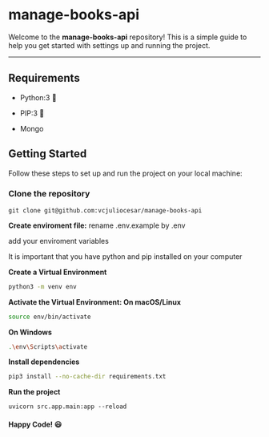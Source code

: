 # manage-books-api

 Welcome to the **manage-books-api** repository! This is a simple guide to help you get started with settings up and running the project.
___

## Requirements
 
 * Python:3 :snake:

 * PIP:3 :snake:
 
 * Mongo

 ## Getting Started

Follow these steps to set up and run the project on your local machine:

### Clone the repository

```git
git clone git@github.com:vcjuliocesar/manage-books-api
```

**Create enviroment file:** rename .env.example by .env

add your enviroment variables

It is important that you have python and pip installed on your computer

**Create a Virtual Environment**

```sh
python3 -m venv env
```

**Activate the Virtual Environment: On macOS/Linux**

```sh
source env/bin/activate
```

**On Windows**

```sh
.\env\Scripts\activate
```

**Install dependencies**

```sh
pip3 install --no-cache-dir requirements.txt
```

**Run the project**

```
uvicorn src.app.main:app --reload
```

#### Happy Code! :smiley: